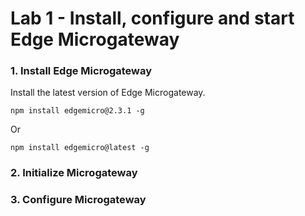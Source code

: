 # Lab 1 - Install, configure and start Edge Microgateway

### 1. Install Edge Microgateway
Install the latest version of Edge Microgateway.

```
npm install edgemicro@2.3.1 -g
```

Or

```
npm install edgemicro@latest -g
```

### 2. Initialize Microgateway


### 3. Configure Microgateway
